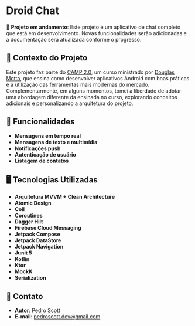 # Droid Chat

🚧 **Projeto em andamento**: Este projeto é um aplicativo de chat completo que está em desenvolvimento. Novas funcionalidades serão adicionadas e a documentação será atualizada conforme o progresso.

## 📘 Contexto do Projeto

Este projeto faz parte do [CAMP 2.0](https://github.com/douglasramalho/chat-app/tree/final), um curso ministrado por [Douglas Motta](https://www.youtube.com/@DouglasMotta/), que ensina como desenvolver aplicativos Android com boas práticas e a utilização das ferramentas mais modernas do mercado. Complementarmente, em alguns momentos, tomei a liberdade de adotar uma abordagem diferente da ensinada no curso, explorando conceitos adicionais e personalizando a arquitetura do projeto.

## 🚀 Funcionalidades

- **Mensagens em tempo real**
- **Mensagens de texto e multimídia**
- **Notificações push**
- **Autenticação de usuário**
- **Listagem de contatos**

## 🖥 Tecnologias Utilizadas

- **Arquitetura MVVM + Clean Architecture**
- **Atomic Design**
- **Coil**
- **Coroutines**
- **Dagger Hilt**
- **Firebase Cloud Messaging**
- **Jetpack Compose**
- **Jetpack DataStore**
- **Jetpack Navigation**
- **Junit 5**
- **Kotlin**
- **Ktor**
- **MockK**
- **Serialization**

## 📢 Contato

- **Autor**: [Pedro Scott](https://github.com/seu-usuario)
- **E-mail**: pedroscott.dev@gmail.com
